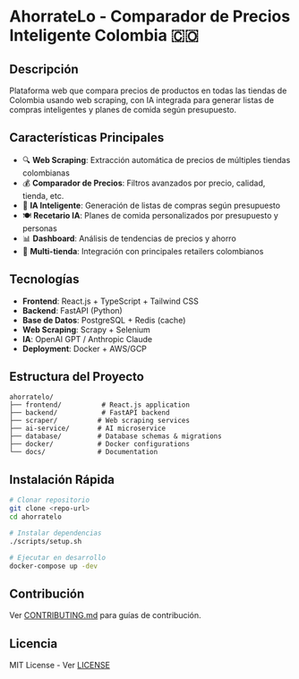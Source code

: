 # AhorrateLo - Comparador de Precios Inteligente Colombia 🇨🇴

## Descripción
Plataforma web que compara precios de productos en todas las tiendas de Colombia usando web scraping, con IA integrada para generar listas de compras inteligentes y planes de comida según presupuesto.

## Características Principales
- 🔍 **Web Scraping**: Extracción automática de precios de múltiples tiendas colombianas
- 💰 **Comparador de Precios**: Filtros avanzados por precio, calidad, tienda, etc.
- 🤖 **IA Inteligente**: Generación de listas de compras según presupuesto
- 🍽️ **Recetario IA**: Planes de comida personalizados por presupuesto y personas
- 📊 **Dashboard**: Análisis de tendencias de precios y ahorro
- 🏪 **Multi-tienda**: Integración con principales retailers colombianos

## Tecnologías
- **Frontend**: React.js + TypeScript + Tailwind CSS
- **Backend**: FastAPI (Python)
- **Base de Datos**: PostgreSQL + Redis (cache)
- **Web Scraping**: Scrapy + Selenium
- **IA**: OpenAI GPT / Anthropic Claude
- **Deployment**: Docker + AWS/GCP

## Estructura del Proyecto
```
ahorratelo/
├── frontend/          # React.js application
├── backend/           # FastAPI backend
├── scraper/          # Web scraping services
├── ai-service/       # AI microservice
├── database/         # Database schemas & migrations
├── docker/           # Docker configurations
└── docs/             # Documentation
```

## Instalación Rápida
```bash
# Clonar repositorio
git clone <repo-url>
cd ahorratelo

# Instalar dependencias
./scripts/setup.sh

# Ejecutar en desarrollo
docker-compose up -dev
```

## Contribución
Ver [CONTRIBUTING.md](./CONTRIBUTING.md) para guías de contribución.

## Licencia
MIT License - Ver [LICENSE](./LICENSE) 